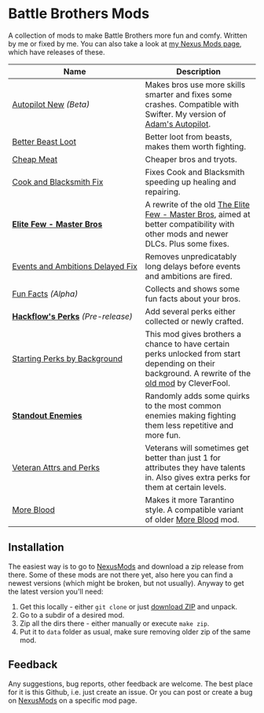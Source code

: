 # Battle Brothers Mods

A collection of mods to make Battle Brothers more fun and comfy. Written by me or fixed by me. You can also take a look at [my Nexus Mods page][nexus-mods], which have releases of these.

| Name | Description |
---|---
[Autopilot New](autopilot) *(Beta)* | Makes bros use more skills smarter and fixes some crashes. Compatible with Swifter. My version of [Adam's Autopilot][autopilot-old]. 
<nobr>[Better Beast Loot](mod_beast_loot)</nobr> | Better loot from beasts, makes them worth fighting.
<nobr>[Cheap Meat](mod_cheap_meat)</nobr> | Cheaper bros and tryots.
<nobr>[Cook and Blacksmith Fix](heal_repair_fix)</nobr> | Fixes Cook and Blacksmith speeding up healing and repairing.
<nobr>**[Elite Few - Master Bros](elite_few)**</nobr> | A rewrite of the old [The Elite Few - Master Bros][elite-few-old], aimed at better compatibility with other mods and newer DLCs. Plus some fixes.
<nobr>[Events and Ambitions Delayed Fix](events_delayed_fix)</nobr> | Removes unpredicatably long delays before events and ambitions are fired.
<nobr>[Fun Facts](fun_facts)</nobr> *(Alpha)* | Collects and shows some fun facts about your bros.
<nobr>**[Hackflow's Perks](hackflows_perks)**</nobr> *(Pre-release)* | Add several perks either collected or newly crafted. 
<nobr>[Starting Perks by Background](mod_background_perks)</nobr> | This mod gives brothers a chance to have certain perks unlocked from start depending on their background. A rewrite of the [old mod][background-perks-old] by CleverFool.
<nobr>**[Standout Enemies](mod_standout_enemies)**</nobr> | Randomly adds some quirks to the most common enemies making fighting them less repetitive and more fun.
<nobr>[Veteran Attrs and Perks](mod_vap)</nobr> | Veterans will sometimes get better than just 1 for attributes they have talents in. Also gives extra perks for them at certain levels.
<nobr>[More Blood](more_blood)</nobr> | Makes it more Tarantino style. A compatible variant of older [More Blood][more-blood-old] mod.

<!-- [Brogen](brogen) | An alternative to Ultra Bros -->

## Installation

The easiest way is to go to [NexusMods][nexus-mods] and download a zip release from there. Some of these mods are not there yet, also here you can find a newest versions (which might be broken, but not usually). Anyway to get the latest version you'll need:

1. Get this locally - either `git clone` or just [download ZIP][zip] and unpack.
2. Go to a subdir of a desired mod.
3. Zip all the dirs there - either manually or execute `make zip`.
4. Put it to `data` folder as usual, make sure removing older zip of the same mod.

## Feedback

Any suggestions, bug reports, other feedback are welcome. The best place for it is this Github, i.e. just create an issue. Or you can post or create a bug on [NexusMods][nexus-mods] on a specific mod page.


[nexus-mods]: https://www.nexusmods.com/battlebrothers/users/97435548?tab=user+files
[autopilot-old]: https://www.nexusmods.com/battlebrothers/mods/62
[elite-few-old]: https://www.nexusmods.com/battlebrothers/mods/253
[background-perks-old]: https://www.nexusmods.com/battlebrothers/mods/70
[more-blood-old]: https://www.nexusmods.com/battlebrothers/mods/28
[zip]: https://github.com/Suor/battle-brothers-mods/archive/refs/heads/master.zip
